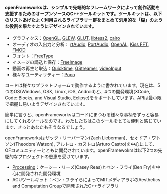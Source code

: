 #### openFrameworksは、シンプルで先端的なフレームワークによって創作活動を支援するためのオープンソースのC++ツールキットです。ツールキットは、以下のリストあげたよく利用されるライブラリー群をまとめて汎用的な「糊」のような役割を果たすようにデザインされています。

* グラフィクス：[OpenGL](http://www.opengl.org/), [GLEW](http://glew.sourceforge.net/), [GLUT](http://www.opengl.org/resources/libraries/glut/), [libtess2](https://code.google.com/p/libtess2/), [cairo](http://cairographics.org/)
* オーディオの入出力と分析： [rtAudio](http://www.music.mcgill.ca/~gary/rtaudio/), [PortAudio](http://www.portaudio.com/), [OpenAL](http://http://connect.creativelabs.com/openal), [Kiss FFT](http://kissfft.sourceforge.net/), [FMOD](http://www.fmod.org/)
* フォント：[FreeType](http://freetype.sourceforge.net/index2.html)
* イメージの読込と保存：[FreeImage](http://freeimage.sourceforge.net/)
* 動画の再生と取込：[Quicktime](http://developer.apple.com/quicktime/), [GStreamer](http://gstreamer.freedesktop.org/), [videoInput](https://github.com/ofTheo/videoInput)
* 様々なユーティリティー：[Poco](http://pocoproject.org/)

コードは様々なプラットフォームで動作するように書かれています。現在は、5つのOS(Windows, OSX, Linux, iOS, Android)と、4つの開発環境(XCode, Code::Blocks, and Visual Studio, Eclipse)をサポートしています。APIは最小限で把握し易いようデザインされています。

簡単に言うと、openFrameworksはコードにまつわる様々な事柄をずっと容易にしてくれるツールなのです。わたしたちはこのツールをとても便利と感じています、きっとあなたもそうなるでしょう。

openFrameworksはザック・リーバーマン(Zach Lieberman)、セオドア・ワトソン(Theodore Watson), アルトロ・カストロ(Arturo Castro)を中心にして、OFコミュニティーとともに開発されています。openFramewokrsは以下2つの先駆的なプロジェクトの恩恵を受けています。

* [Processing](http://processing.org/)：ケーシー・リーズ(Casey Reas)とベン・フライ(Ben Fry)を中心に開発された開発環境
* ACUツールキット：ベン・フライらによってMITメディアラボのAesthetics and Computation Groupで開発されたC++ライブラリ

